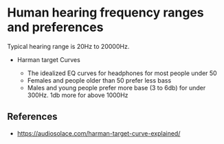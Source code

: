 # Human hearing frequency ranges and preferences

Typical hearing range is 20Hz to 20000Hz.

- Harman target Curves

  - The idealized EQ curves for headphones for most people under 50
  - Females and people older than 50 prefer less bass
  - Males and young people prefer more base (3 to 6db) for under 300Hz. 1db more for above 1000Hz

## References

- <https://audiosolace.com/harman-target-curve-explained/>
